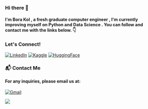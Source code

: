 ### Hi there 👋

#### I'm Bora Kol , a fresh graduate computer engineer , I'm currently improving myself on Python and Data Science . You can follow and contact me with the links below. 👇

### Let's Connect!
[![LinkedIn](https://img.shields.io/badge/LinkedIn-blue?style=for-the-badge&logo=linkedin)](https://www.linkedin.com/in/borakol/)
[![Kaggle](https://img.shields.io/badge/Kaggle-blue?style=for-the-badge&logo=kaggle)](https://www.kaggle.com/borakol1)
[![HuggingFace](https://img.shields.io/badge/HuggingFace-blue?style=for-the-badge&logo=huggingface)](https://huggingface.co/borakol)

### 📬 Contact Me
#### For any inquiries, please email us at:
[![Gmail](https://img.shields.io/badge/Gmail-blue?style=for-the-badge&logo=gmail)](mailto:borakol07@gmail.com)

![](https://BoraKol.com/ghpvc/?username=BoraKol&abbreviated=true)

